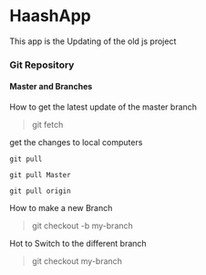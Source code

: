 # HaashApp

This app is the Updating of the old js project 

### Git Repository  

#### Master and Branches

How to get the latest update of the master branch

> git fetch

get the changes to local computers

>   
    git pull 

    git pull Master

    git pull origin 

How to make a new Branch

> git checkout -b my-branch

Hot to Switch to the different branch

> git checkout my-branch

